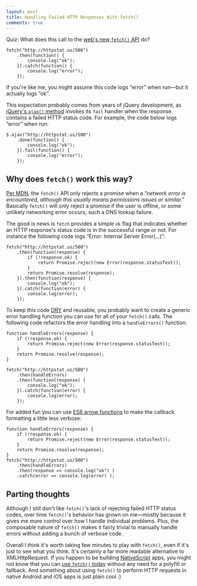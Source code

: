 ```yaml
---
layout: post
title: Handling Failed HTTP Responses With fetch()
comments: true
---
```


Quiz: What does this call to the [web's new `fetch()` API](https://developers.google.com/web/updates/2015/03/introduction-to-fetch?hl=en) do?

<pre class="language-javascript"><code class="language-javascript">fetch("http://httpstat.us/500")
    .then(function() {
        console.log("ok");
    }).catch(function() {
        console.log("error");
    });</code></pre>

If you're like me, you might assume this code logs “error” when run—but it actually logs “ok”.

This expectation probably comes from years of jQuery development, as [jQuery's `ajax()` method](http://api.jquery.com/jquery.ajax/) invokes its `fail` handler when the response contains a failed HTTP status code. For example, the code below logs “error” when run:

<pre class="language-javascript"><code class="language-javascript">$.ajax("http://httpstat.us/500")
    .done(function() {
        console.log("ok");
    }).fail(function() {
        console.log("error");
    });</code></pre>

<!--more-->

## Why does `fetch()` work this way?

[Per MDN](https://developer.mozilla.org/en-US/docs/Web/API/Fetch_API/Using_Fetch#Checking_that_the_fetch_was_successful), the `fetch()` API only rejects a promise when a “*network error is encountered, although this usually means permissions issues or similar.*” Basically `fetch()` will only reject a promise if the user is offline, or some unlikely networking error occurs, such a DNS lookup failure.

The good is news is `fetch` provides a simple `ok` flag that indicates whether an HTTP response's status code is in the successful range or not. For instance the following code logs “Error: Internal Server Error(…)”:

<pre class="language-javascript"><code class="language-javascript">fetch("http://httpstat.us/500")
    .then(function(response) {
        if (!response.ok) {
            return Promise.reject(new Error(response.statusText));
        }
        return Promise.resolve(response);
    }).then(function(response) {
        console.log("ok");
    }).catch(function(error) {
        console.log(error);
    });</code></pre>

To keep this code [DRY](https://en.wikipedia.org/wiki/Don%27t_repeat_yourself) and reusable, you probably want to create a generic error handling function you can use for all of your `fetch()` calls. The following code refactors the error handling into a `handleErrors()` function:

<pre class="language-javascript"><code class="language-javascript">function handleErrors(response) {
    if (!response.ok) {
        return Promise.reject(new Error(response.statusText));
    }
    return Promise.resolve(response);
}

fetch("http://httpstat.us/500")
    .then(handleErrors)
    .then(function(response) {
        console.log("ok");
    }).catch(function(error) {
        console.log(error);
    });</code></pre>

For added fun you can use [ES6 arrow functions](https://developer.mozilla.org/en-US/docs/Web/JavaScript/Reference/Functions/Arrow_functions) to make the callback formatting a little less verbose:

<pre class="language-javascript"><code class="language-javascript">function handleErrors(response) {
    if (!response.ok) {
        return Promise.reject(new Error(response.statusText));
    }
    return Promise.resolve(response);
}
fetch("http://httpstat.us/500")
    .then(handleErrors)
    .then(response => console.log("ok") )
    .catch(error => console.log(error) );</code></pre>

## Parting thoughts

Although I still don't like `fetch()`'s lack of rejecting failed HTTP status codes, over time `fetch()`'s behavior has grown on me—mostly because it gives me more control over how I handle individual problems. Plus, the composable nature of `fetch()` makes it fairly trivial to manually handle errors without adding a bunch of verbose code.

Overall I think it's worth taking few minutes to play with `fetch()`, even if it's just to see what you think. It's certainly a far more readable alternative to XMLHttpRequest. If you happen to be building [NativeScript](https://www.nativescript.org/) apps, you might not know that you can [use `fetch()` today](https://docs.nativescript.org/ApiReference/fetch/HOW-TO.html) without any need for a polyfill or fallback. And something about using `fetch()` to perform HTTP requests in native Android and iOS apps is just plain cool :)
